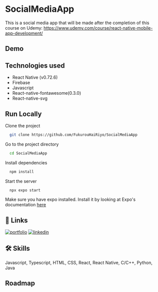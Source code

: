 # SocialMediaApp

This is a social media app that will be made after the completion of this course on Udemy: https://www.udemy.com/course/react-native-mobile-app-development/ 




## Demo


## Technologies used

- React Native (v0.72.6)
- Firebase
- Javascript
- React-native-fontawesome(0.3.0)
- React-native-svg


## Run Locally

Clone the project

```bash
  git clone https://github.com/FukurouHaiRiyo/SocialMediaApp
```

Go to the project directory

```bash
  cd SocialMediaApp
```

Install dependencies

```bash
  npm install
```

Start the server

```bash
  npx expo start
```

Make sure you have expo installed. Install it by looking at Expo's documentation [here](https://docs.expo.dev/get-started/installation/)


## 🔗 Links
[![portfolio](https://img.shields.io/badge/my_portfolio-000?style=for-the-badge&logo=ko-fi&logoColor=white)](https://andreistefan.vercel.app/)
[![linkedin](https://img.shields.io/badge/linkedin-0A66C2?style=for-the-badge&logo=linkedin&logoColor=white)](https://www.linkedin.com/in/andrei-stefan-panait/)



## 🛠 Skills
Javascript, Typescript, HTML, CSS, React, React Native, C/C++, Python, Java 


## Roadmap

